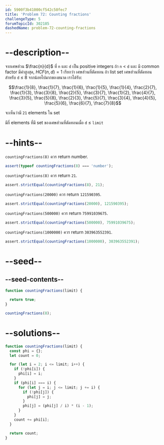 ```yaml
---
id: 5900f3b41000cf542c50fec7
title: 'Problem 72: Counting fractions'
challengeType: 5
forumTopicId: 302185
dashedName: problem-72-counting-fractions
---
```


# --description--

จากเศษส่วน $\frac{n}{d}$ ที่ `n` และ `d` เป็น positive integers ถ้า `n` &lt; `d` และ มี common factor มีค่าสูงสุด, ${HCF}(n, d) = 1$ เรียกว่า เศษส่วนที่ตัดทอน
ถ้า list set เศษส่วนที่ตัดทอนสำหรับ `d` ≤ 8 จากน้อยไปมากของขนาด เราได้รับ:

$$\frac{1}{8}, \frac{1}{7}, \frac{1}{6}, \frac{1}{5}, \frac{1}{4}, \frac{2}{7}, \frac{1}{3}, \frac{3}{8}, \frac{2}{5}, \frac{3}{7}, \frac{1}{2}, \frac{4}{7}, \frac{3}{5}, \frac{5}{8}, \frac{2}{3}, \frac{5}{7}, \frac{3}{4}, \frac{4}{5}, \frac{5}{6}, \frac{6}{7}, \frac{7}{8}$$

จะเห็นว่ามี `21` elements ใน set

มีกี่ elements ที่มี set ของเศษส่วนที่ตัดทอนเมื่อ `d` ≤ `limit`

# --hints--

`countingFractions(8)` ควร return number.

```js
assert(typeof countingFractions(8) === 'number');
```

`countingFractions(8)` ควร return `21`.

```js
assert.strictEqual(countingFractions(8), 21);
```

`countingFractions(20000)` ควร return `121590395`.

```js
assert.strictEqual(countingFractions(20000), 121590395);
```

`countingFractions(500000)` ควร return `75991039675`.

```js
assert.strictEqual(countingFractions(500000), 75991039675);
```

`countingFractions(1000000)` ควร return `303963552391`.

```js
assert.strictEqual(countingFractions(1000000), 303963552391);
```

# --seed--

## --seed-contents--

```js
function countingFractions(limit) {

  return true;
}

countingFractions(8);
```

# --solutions--

```js
function countingFractions(limit) {
  const phi = {};
  let count = 0;

  for (let i = 2; i <= limit; i++) {
    if (!phi[i]) {
      phi[i] = i;
    }
    if (phi[i] === i) {
      for (let j = i; j <= limit; j += i) {
        if (!phi[j]) {
          phi[j] = j;
        }
        phi[j] = (phi[j] / i) * (i - 1);
      }
    }
    count += phi[i];
  }

  return count;
}
```
